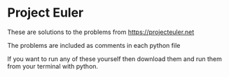 # Project Euler
These are solutions to the problems from https://projecteuler.net

The problems are included as comments in each python file

If you want to run any of these yourself then download them and run them from your terminal with python.
